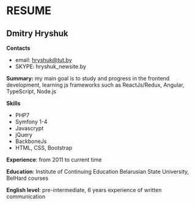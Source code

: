 # RESUME

## Dmitry Hryshuk

**Contacts**
- email: hryshuk@tut.by
- SKYPE: hryshuk_newsite.by

**Summary:** my main goal is to study and progress in the frontend development, learning js frameworks such as ReactJs/Redux, Angular, TypeScript, Node.js

**Skills**
- PHP7
- Symfony 1-4
- Javascrypt
- jQuery
- BackboneJs
- HTML, CSS, Bootstrap

**Experience**: from 2011 to current time

**Education**: Institute of Continuing Education Belarusian State University, BelHard courses

**English level**: pre-intermediate, 6 years experience of written communication